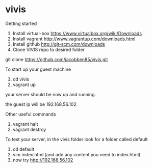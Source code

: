 vivis
=====

Getting started

1. Install virtual-box https://www.virtualbox.org/wiki/Downloads
2. Install vagrant http://www.vagrantup.com/downloads.html
3. Install github http://git-scm.com/downloads
4. Clone VIVIS repo to desired folder 

git clone https://github.com/jacobben85/vivis.git

To start up your guest machine

1. cd vivis
2. vagrant up

your server should be now up and running.

the guest ip will be 192.168.56.102

Other useful commands

1. vagrant halt 
2. vagrant destroy

To test your server, in the vivis folder look for a folder called default

1. cd default
2. vim index.html (and add any content you need to index.html)
3. now try http://192.168.56.102



